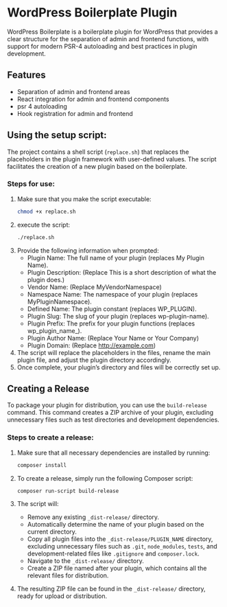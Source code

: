 # WordPress Boilerplate Plugin

WordPress Boilerplate is a boilerplate plugin for WordPress that provides a clear structure for the separation of admin and frontend functions, with support for modern PSR-4 autoloading and best practices in plugin development.
## Features

- Separation of admin and frontend areas
- React integration for admin and frontend components
- psr 4 autoloading
- Hook registration for admin and frontend

## Using the setup script:

The project contains a shell script (`replace.sh`) that replaces the placeholders in the plugin framework with user-defined values. The script facilitates the creation of a new plugin based on the boilerplate.

### Steps for use:

1. Make sure that you make the script executable:
   ```bash
   chmod +x replace.sh
2. execute the script:
   ````bash
   ./replace.sh
3. Provide the following information when prompted:
    - Plugin Name: The full name of your plugin (replaces My Plugin Name).
    - Plugin Description: (Replace This is a short description of what the plugin does.)
    - Vendor Name: (Replace MyVendorNamespace)
    - Namespace Name: The namespace of your plugin (replaces MyPluginNamespace).
    - Defined Name: The plugin constant (replaces WP_PLUGIN).
    - Plugin Slug: The slug of your plugin (replaces wp-plugin-name).
    - Plugin Prefix: The prefix for your plugin functions (replaces wp_plugin_name_).
    - Plugin Author Name: (Replace Your Name or Your Company)
    - Plugin Domain: (Replace http://example.com)
4.	The script will replace the placeholders in the files, rename the main plugin file, and adjust the plugin directory accordingly.
5.	Once complete, your plugin’s directory and files will be correctly set up.

## Creating a Release

To package your plugin for distribution, you can use the `build-release` command. This command creates a ZIP archive of your plugin, excluding unnecessary files such as test directories and development dependencies.

### Steps to create a release:

1. Make sure that all necessary dependencies are installed by running:

    ```bash
    composer install
    ```

2. To create a release, simply run the following Composer script:

    ```bash
    composer run-script build-release
    ```

3. The script will:

   - Remove any existing `_dist-release/` directory.
   - Automatically determine the name of your plugin based on the current directory.
   - Copy all plugin files into the `_dist-release/PLUGIN_NAME` directory, excluding unnecessary files such as `.git`, `node_modules`, `tests`, and development-related files like `.gitignore` and `composer.lock`.
   - Navigate to the `_dist-release/` directory.
   - Create a ZIP file named after your plugin, which contains all the relevant files for distribution.

4. The resulting ZIP file can be found in the `_dist-release/` directory, ready for upload or distribution.
